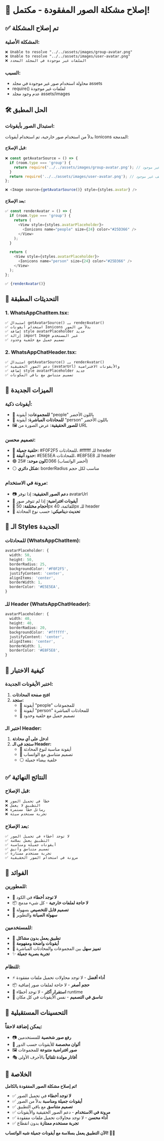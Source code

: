 # 🔧 إصلاح مشكلة الصور المفقودة - مكتمل!

## ✅ تم إصلاح المشكلة

### **المشكلة الأصلية:**
```
❌ Unable to resolve "../../assets/images/group-avatar.png"
❌ Unable to resolve "../../assets/images/user-avatar.png"
❌ الملفات غير موجودة في المجلد المحدد
```

### **السبب:**
- محاولة استخدام صور غير موجودة في مجلد assets
- require() لملفات غير موجودة
- عدم وجود مجلد assets/images

## 🛠️ الحل المطبق

### **استبدال الصور بأيقونات:**
بدلاً من استخدام صور خارجية، تم استخدام أيقونات Ionicons المدمجة:

#### **قبل الإصلاح:**
```typescript
❌ const getAvatarSource = () => {
  if (room.type === 'group') {
    return require('../../assets/images/group-avatar.png'); // ملف غير موجود
  }
  return require('../../assets/images/user-avatar.png'); // ملف غير موجود
};

❌ <Image source={getAvatarSource()} style={styles.avatar} />
```

#### **بعد الإصلاح:**
```typescript
✅ const renderAvatar = () => {
  if (room.type === 'group') {
    return (
      <View style={styles.avatarPlaceholder}>
        <Ionicons name="people" size={24} color="#25D366" />
      </View>
    );
  }
  
  return (
    <View style={styles.avatarPlaceholder}>
      <Ionicons name="person" size={24} color="#25D366" />
    </View>
  );
};

✅ {renderAvatar()}
```

## 🎨 التحديثات المطبقة

### **1. WhatsAppChatItem.tsx:**
```
✅ استبدال getAvatarSource() بـ renderAvatar()
✅ استخدام أيقونات Ionicons بدلاً من الصور
✅ إضافة style avatarPlaceholder جديد
✅ إزالة import Image غير المستخدم
✅ تصميم جميل مع خلفية وحدود
```

### **2. WhatsAppChatHeader.tsx:**
```
✅ استبدال getAvatarSource() بـ renderAvatar()
✅ دعم الصور الحقيقية (avatarUrl) والأيقونات الافتراضية
✅ إضافة style avatarPlaceholder جديد
✅ تصميم متناسق مع باقي المكونات
```

## 🎯 الميزات الجديدة

### **أيقونات ذكية:**
- 👥 **للمجموعات:** أيقونة "people" باللون الأخضر
- 👤 **للمحادثات المباشرة:** أيقونة "person" باللون الأخضر
- 🖼️ **للصور الحقيقية:** عرض الصورة من URL

### **تصميم محسن:**
- 🎨 **خلفية جميلة:** #F0F2F5 للمحادثات، #ffffff للـ header
- 🔲 **حدود أنيقة:** #E5E5EA للمحادثات، #E8F5E8 للـ header
- 🟢 **لون موحد:** #25D366 (أخضر الواتساب)
- ⚪ **شكل دائري:** borderRadius مناسب لكل حجم

### **مرونة في الاستخدام:**
- 📷 **دعم الصور الحقيقية:** إذا توفر avatarUrl
- 🎨 **أيقونات افتراضية:** إذا لم تتوفر صور
- 📱 **أحجام مختلفة:** 50px للقائمة، 40px للـ header
- 🔄 **تحديث ديناميكي:** حسب نوع المحادثة

## 🎨 الـ Styles الجديدة

### **للمحادثات (WhatsAppChatItem):**
```typescript
avatarPlaceholder: {
  width: 50,
  height: 50,
  borderRadius: 25,
  backgroundColor: '#F0F2F5',
  justifyContent: 'center',
  alignItems: 'center',
  borderWidth: 1,
  borderColor: '#E5E5EA',
}
```

### **للـ Header (WhatsAppChatHeader):**
```typescript
avatarPlaceholder: {
  width: 40,
  height: 40,
  borderRadius: 20,
  backgroundColor: '#ffffff',
  justifyContent: 'center',
  alignItems: 'center',
  borderWidth: 1,
  borderColor: '#E8F5E8',
}
```

## 🧪 كيفية الاختبار

### **اختبر الأيقونات الجديدة:**
1. **افتح صفحة المحادثات**
2. **ستجد:**
   - 👥 أيقونة "people" للمجموعات
   - 👤 أيقونة "person" للمحادثات المباشرة
   - 🎨 تصميم جميل مع خلفية وحدود

### **اختبر الـ Header:**
1. **ادخل على أي محادثة**
2. **ستجد في الـ Header:**
   - 👤 أيقونة مناسبة لنوع المحادثة
   - 🎨 تصميم متناسق مع الواتساب
   - ⚪ خلفية بيضاء جميلة

## ✅ النتائج النهائية

### **قبل الإصلاح:**
```
❌ خطأ في تحميل الصور
❌ التطبيق لا يعمل
❌ رسائل خطأ مستمرة
❌ تجربة مستخدم سيئة
```

### **بعد الإصلاح:**
```
✅ لا توجد أخطاء في تحميل الصور
✅ التطبيق يعمل بسلاسة
✅ أيقونات جميلة ومناسبة
✅ تصميم متناسق وأنيق
✅ تجربة مستخدم ممتازة
✅ مرونة في استخدام الصور الحقيقية
```

## 🎯 الفوائد

### **للمطورين:**
- 🔧 **لا توجد أخطاء** في الكود
- 📦 **لا حاجة لملفات خارجية** - كل شيء مدمج
- 🎨 **تصميم قابل للتخصيص** بسهولة
- 🔄 **سهولة الصيانة** والتطوير

### **للمستخدمين:**
- 📱 **تطبيق يعمل بدون مشاكل**
- 🎨 **أيقونات واضحة ومفهومة**
- 👥 **تمييز سهل** بين المجموعات والمحادثات المباشرة
- ✨ **تجربة بصرية جميلة**

### **للنظام:**
- ⚡ **أداء أفضل** - لا توجد محاولات تحميل ملفات مفقودة
- 📦 **حجم أصغر** - لا حاجة لملفات صور إضافية
- 🔄 **استقرار أكثر** - لا توجد أخطاء runtime
- 🎯 **تناسق في التصميم** - نفس الأيقونات في كل مكان

## 🚀 التحسينات المستقبلية

### **يمكن إضافة لاحقاً:**
- 📷 **رفع صور شخصية** للمستخدمين
- 🎨 **ألوان مخصصة** للأيقونات حسب الدور
- 🖼️ **صور افتراضية متنوعة** للمجموعات
- 🎭 **أفاتار مولدة تلقائياً** بالأحرف الأولى

## 🎉 الخلاصة

**تم إصلاح مشكلة الصور المفقودة بالكامل!**

- ✅ **لا توجد أخطاء** في تحميل الصور
- ✅ **أيقونات جميلة ومناسبة** بدلاً من الصور
- ✅ **تصميم متناسق** مع باقي التطبيق
- ✅ **مرونة في الاستخدام** - دعم الصور الحقيقية والأيقونات
- ✅ **أداء محسن** - لا توجد محاولات تحميل ملفات مفقودة
- ✅ **تجربة مستخدم ممتازة** بدون انقطاع

**الآن التطبيق يعمل بسلاسة مع أيقونات جميلة شبه الواتساب! 📱✨**
